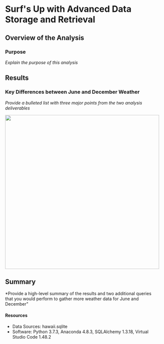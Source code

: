 # Surf's Up with Advanced Data Storage and Retrieval

## Overview of the Analysis
### Purpose
*Explain the purpose of this analysis*

## Results
### Key Differences between June and December Weather
*Provide a bulleted list with three major points from the two analysis deliverables*

<img src='https://github.com/npantfoerder/surfs-up/blob/master/Images/.png' width=500>

## Summary
*Provide a high-level summary of the results and two additional queries that you would perform to gather more weather data for June and December"

#### Resources
- Data Sources: hawaii.sqlite
- Software: Python 3.7.3, Anaconda 4.8.3, SQLAlchemy 1.3.18, Virtual Studio Code 1.48.2 
